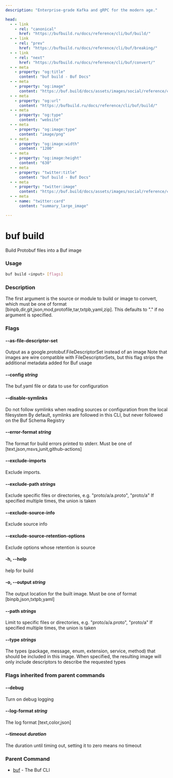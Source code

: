 ```yaml
---
description: "Enterprise-grade Kafka and gRPC for the modern age."

head:
  - - link
    - rel: "canonical"
      href: "https://bufbuild.ru/docs/reference/cli/buf/build/"
  - - link
    - rel: "prev"
      href: "https://bufbuild.ru/docs/reference/cli/buf/breaking/"
  - - link
    - rel: "next"
      href: "https://bufbuild.ru/docs/reference/cli/buf/convert/"
  - - meta
    - property: "og:title"
      content: "buf build - Buf Docs"
  - - meta
    - property: "og:image"
      content: "https://buf.build/docs/assets/images/social/reference/cli/buf/build.png"
  - - meta
    - property: "og:url"
      content: "https://bufbuild.ru/docs/reference/cli/buf/build/"
  - - meta
    - property: "og:type"
      content: "website"
  - - meta
    - property: "og:image:type"
      content: "image/png"
  - - meta
    - property: "og:image:width"
      content: "1200"
  - - meta
    - property: "og:image:height"
      content: "630"
  - - meta
    - property: "twitter:title"
      content: "buf build - Buf Docs"
  - - meta
    - property: "twitter:image"
      content: "https://buf.build/docs/assets/images/social/reference/cli/buf/build.png"
  - - meta
    - name: "twitter:card"
      content: "summary_large_image"

---
```


# buf build

Build Protobuf files into a Buf image

### Usage

```sh
buf build <input> [flags]
```

### Description

The first argument is the source or module to build or image to convert, which must be one of format \[binpb,dir,git,json,mod,protofile,tar,txtpb,yaml,zip\]. This defaults to "." if no argument is specified.

### Flags

#### \--as-file-descriptor-set

Output as a google.protobuf.FileDescriptorSet instead of an image Note that images are wire compatible with FileDescriptorSets, but this flag strips the additional metadata added for Buf usage

#### \--config _string_

The buf.yaml file or data to use for configuration

#### \--disable-symlinks

Do not follow symlinks when reading sources or configuration from the local filesystem By default, symlinks are followed in this CLI, but never followed on the Buf Schema Registry

#### \--error-format _string_

The format for build errors printed to stderr. Must be one of \[text,json,msvs,junit,github-actions\]

#### \--exclude-imports

Exclude imports.

#### \--exclude-path _strings_

Exclude specific files or directories, e.g. "proto/a/a.proto", "proto/a" If specified multiple times, the union is taken

#### \--exclude-source-info

Exclude source info

#### \--exclude-source-retention-options

Exclude options whose retention is source

#### \-h, --help

help for build

#### \-o, --output _string_

The output location for the built image. Must be one of format \[binpb,json,txtpb,yaml\]

#### \--path _strings_

Limit to specific files or directories, e.g. "proto/a/a.proto", "proto/a" If specified multiple times, the union is taken

#### \--type _strings_

The types (package, message, enum, extension, service, method) that should be included in this image. When specified, the resulting image will only include descriptors to describe the requested types

### Flags inherited from parent commands

#### \--debug

Turn on debug logging

#### \--log-format _string_

The log format \[text,color,json\]

#### \--timeout _duration_

The duration until timing out, setting it to zero means no timeout

### Parent Command

- [buf](../) - The Buf CLI
